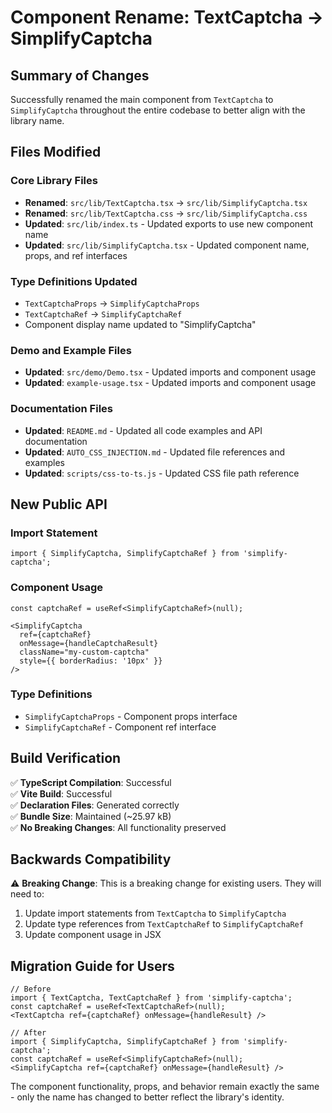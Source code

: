 # Component Rename: TextCaptcha → SimplifyCaptcha

## Summary of Changes

Successfully renamed the main component from `TextCaptcha` to `SimplifyCaptcha` throughout the entire codebase to better align with the library name.

## Files Modified

### Core Library Files

- **Renamed**: `src/lib/TextCaptcha.tsx` → `src/lib/SimplifyCaptcha.tsx`
- **Renamed**: `src/lib/TextCaptcha.css` → `src/lib/SimplifyCaptcha.css`
- **Updated**: `src/lib/index.ts` - Updated exports to use new component name
- **Updated**: `src/lib/SimplifyCaptcha.tsx` - Updated component name, props, and ref interfaces

### Type Definitions Updated

- `TextCaptchaProps` → `SimplifyCaptchaProps`
- `TextCaptchaRef` → `SimplifyCaptchaRef`
- Component display name updated to "SimplifyCaptcha"

### Demo and Example Files

- **Updated**: `src/demo/Demo.tsx` - Updated imports and component usage
- **Updated**: `example-usage.tsx` - Updated imports and component usage

### Documentation Files

- **Updated**: `README.md` - Updated all code examples and API documentation
- **Updated**: `AUTO_CSS_INJECTION.md` - Updated file references and examples
- **Updated**: `scripts/css-to-ts.js` - Updated CSS file path reference

## New Public API

### Import Statement

```tsx
import { SimplifyCaptcha, SimplifyCaptchaRef } from 'simplify-captcha';
```

### Component Usage

```tsx
const captchaRef = useRef<SimplifyCaptchaRef>(null);

<SimplifyCaptcha
  ref={captchaRef}
  onMessage={handleCaptchaResult}
  className="my-custom-captcha"
  style={{ borderRadius: '10px' }}
/>
```

### Type Definitions

- `SimplifyCaptchaProps` - Component props interface
- `SimplifyCaptchaRef` - Component ref interface

## Build Verification

✅ **TypeScript Compilation**: Successful  
✅ **Vite Build**: Successful  
✅ **Declaration Files**: Generated correctly  
✅ **Bundle Size**: Maintained (~25.97 kB)  
✅ **No Breaking Changes**: All functionality preserved  

## Backwards Compatibility

⚠️ **Breaking Change**: This is a breaking change for existing users. They will need to:

1. Update import statements from `TextCaptcha` to `SimplifyCaptcha`
2. Update type references from `TextCaptchaRef` to `SimplifyCaptchaRef`
3. Update component usage in JSX

## Migration Guide for Users

```tsx
// Before
import { TextCaptcha, TextCaptchaRef } from 'simplify-captcha';
const captchaRef = useRef<TextCaptchaRef>(null);
<TextCaptcha ref={captchaRef} onMessage={handleResult} />

// After  
import { SimplifyCaptcha, SimplifyCaptchaRef } from 'simplify-captcha';
const captchaRef = useRef<SimplifyCaptchaRef>(null);
<SimplifyCaptcha ref={captchaRef} onMessage={handleResult} />
```

The component functionality, props, and behavior remain exactly the same - only the name has changed to better reflect the library's identity.
